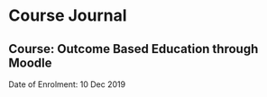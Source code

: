 # Course Journal

## Course: Outcome Based Education through Moodle

Date of Enrolment: 10 Dec 2019

